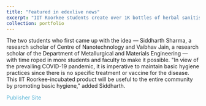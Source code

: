 ```yaml
---
title: "Featured in edexlive news"
excerpt: "IIT Roorkee students create over 1K bottles of herbal sanitiser to distribute free on campus"
collection: portfolio
---
```

The two students who first came up with the idea — Siddharth Sharma, a research scholar of Centre of Nanotechnology and Vaibhav Jain, a research scholar of the Department of Metallurgical and Materials Engineering — with time roped in more students and faculty to make it possible. "In view of the prevailing COVID-19 pandemic, it is imperative to maintain basic hygiene practices since there is no specific treatment or vaccine for the disease. This IIT Roorkee-incubated product will be useful to the entire community by promoting basic hygiene," added Siddharth.

<a href="https://www.edexlive.com/campus/2020/mar/24/battling-covid-19-iit-roorkee-students-create-over-1k-bottles-of-herbal-sanitiser-to-distribute-free-on-campus-10840.html" style="box-shadow: inset 0 0 0 0 #54b3d6; color: #54b3d6; margin: 0 -.25rem; padding: 0 .25rem; transition: color .3s ease-in-out, box-shadow .3s ease-in-out; text-decoration: none;">Publisher Site</a>
